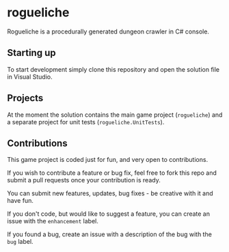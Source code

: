 # rogueliche
Rogueliche is a procedurally generated dungeon crawler in C# console.

## Starting up

To start development simply clone this repository and open the solution file in Visual Studio.

## Projects

At the moment the solution contains the main game project (`rogueliche`) and a separate project for unit tests (`rogueliche.UnitTests`).

## Contributions

This game project is coded just for fun, and very open to contributions.

If you wish to contribute a feature or bug fix, feel free to fork this repo and submit a pull requests once your contribution is ready.

You can submit new features, updates, bug fixes - be creative with it and have fun.

If you don't code, but would like to suggest a feature, you can create an issue with the `enhancement` label.

If you found a bug, create an issue with a description of the bug with the `bug` label.
